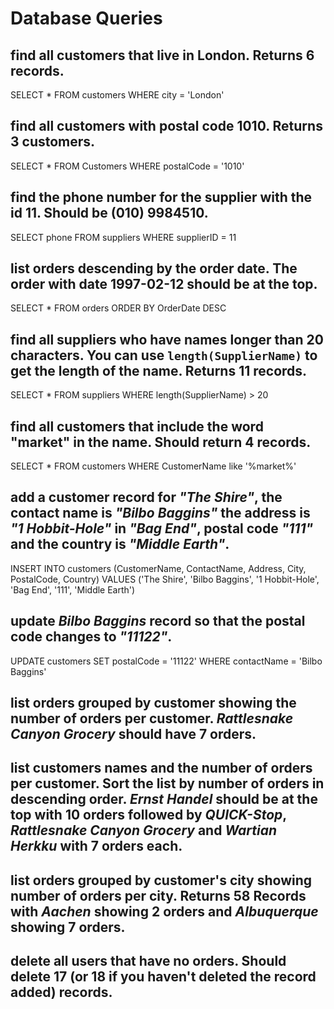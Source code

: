 # Database Queries

## find all customers that live in London. Returns 6 records.

SELECT *
FROM customers
WHERE city = 'London'

## find all customers with postal code 1010. Returns 3 customers.

SELECT *
FROM Customers
WHERE postalCode = '1010'

## find the phone number for the supplier with the id 11. Should be (010) 9984510.

SELECT phone
FROM suppliers
WHERE supplierID = 11

## list orders descending by the order date. The order with date 1997-02-12 should be at the top.

SELECT *
FROM orders
ORDER BY OrderDate DESC

## find all suppliers who have names longer than 20 characters. You can use `length(SupplierName)` to get the length of the name. Returns 11 records.

SELECT *
FROM suppliers
WHERE length(SupplierName) > 20

## find all customers that include the word "market" in the name. Should return 4 records.

SELECT *
FROM customers
WHERE CustomerName like '%market%'

## add a customer record for _"The Shire"_, the contact name is _"Bilbo Baggins"_ the address is _"1 Hobbit-Hole"_ in _"Bag End"_, postal code _"111"_ and the country is _"Middle Earth"_.

INSERT INTO customers
(CustomerName, ContactName, Address, City, PostalCode, Country)
VALUES ('The Shire', 'Bilbo Baggins', '1 Hobbit-Hole', 'Bag End', '111', 'Middle Earth')

## update _Bilbo Baggins_ record so that the postal code changes to _"11122"_.

UPDATE customers
SET postalCode = '11122'
WHERE contactName = 'Bilbo Baggins'

## list orders grouped by customer showing the number of orders per customer. _Rattlesnake Canyon Grocery_ should have 7 orders.



## list customers names and the number of orders per customer. Sort the list by number of orders in descending order. _Ernst Handel_ should be at the top with 10 orders followed by _QUICK-Stop_, _Rattlesnake Canyon Grocery_ and _Wartian Herkku_ with 7 orders each.



## list orders grouped by customer's city showing number of orders per city. Returns 58 Records with _Aachen_ showing 2 orders and _Albuquerque_ showing 7 orders.



## delete all users that have no orders. Should delete 17 (or 18 if you haven't deleted the record added) records.
